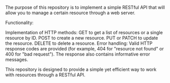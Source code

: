 The purpose of this repository is to implement a simple RESTful API that will allow you to manage a certain resource through a web server.

Functionality:

Implementation of HTTP methods:
GET to get a list of resources or a single resource by ID.
POST to create a new resource.
PUT or PATCH to update the resource.
DELETE to delete a resource.
Error handling:
Valid HTTP response codes are provided (for example, 404 for "resource not found" or 400 for "bad request"). The response also contains informative error messages.

This repository is designed to provide a simple yet efficient way to work with resources through a RESTful API.
